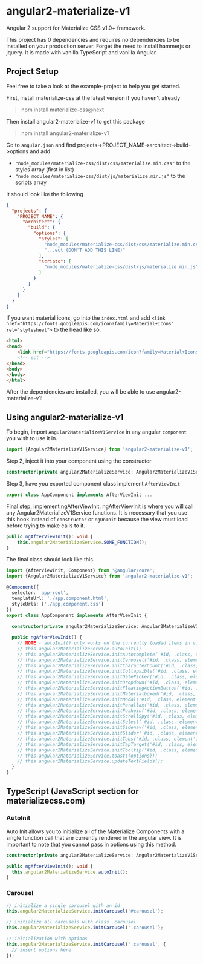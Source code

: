 # angular2-materialize-v1
Angular 2 support for Materialize CSS v1.0+ framework.

This project has 0 dependencies and requires no dependencies to be installed on your production server. Forget the need 
to install hammerjs or jquery. It is made with vanilla TypeScript and vanilla Angular. 

## Project Setup
Feel free to take a look at the example-project to help you get started. 

First, install materialize-css at the latest version if you haven't already
> npm install materialize-css@next

Then install angular2-materialize-v1 to get this package
> npm install angular2-materialize-v1

Go to `angular.json` and find projects->PROJECT_NAME->architect->build->options and add 
* `"node_modules/materialize-css/dist/css/materialize.min.css"` to the styles array (first in list)
* `"node_modules/materialize-css/dist/js/materialize.min.js"` to the scripts array

It should look like the following
```json
{
  "projects": {
    "PROJECT_NAME": {
      "architect": {
        "build": {
          "options": {
            "styles": [
              "node_modules/materialize-css/dist/css/materialize.min.css",
              "...ect (DON'T ADD THIS LINE)"
            ],
            "scripts": [
              "node_modules/materialize-css/dist/js/materialize.min.js"
            ]
          }
        }
      }
    }
  }
}
``` 

If you want material icons, go into the `index.html` and add `<link href="https://fonts.googleapis.com/icon?family=Material+Icons" rel="stylesheet">` to the head like so.
```html
<html>
<head>
    <link href="https://fonts.googleapis.com/icon?family=Material+Icons" rel="stylesheet">
    <!-- ect -->
</head>
<body>
</body>
</html>
```

After the dependencies are installed, you will be able to use angular2-materialize-v1!

## Using angular2-materialize-v1
To begin, import `Angular2MaterializeV1Service` in any angular `component` you wish to use it in.
```typescript
import {Angular2MaterializeV1Service} from 'angular2-materialize-v1';
```
Step 2, inject it into your component using the constructor
```typescript
constructor(private angular2MaterializeService: Angular2MaterializeV1Service) ...
```
Step 3, have you exported component class implement `AfterViewInit`
```typescript
export class AppComponent implements AfterViewInit ...
```
Final step, implement ngAfterViewInit. ngAfterViewInit is where you will call any Angular2MaterializeV1Service 
functions. It is necessary that you use this hook instead of `constructor` or `ngOnInit` because the view must load 
before trying to make calls to it.
```typescript
public ngAfterViewInit(): void {
    this.angular2MaterializeService.SOME_FUNCTION();
}
```
The final class should look like this.
```typescript
import {AfterViewInit, Component} from '@angular/core';
import {Angular2MaterializeV1Service} from 'angular2-materialize-v1';

@Component({
  selector: 'app-root',
  templateUrl: './app.component.html',
  styleUrls: ['./app.component.css']
})
export class AppComponent implements AfterViewInit {
    
  constructor(private angular2MaterializeService: Angular2MaterializeV1Service) {}

  public ngAfterViewInit() {
    // NOTE - autoInit() only works on the currently loaded items in view
    // this.angular2MaterializeService.autoInit();
    // this.angular2MaterializeService.initAutocomplete('#id, .class, element', {options});
    // this.angular2MaterializeService.initCarousel('#id, .class, element', {options});
    // this.angular2MaterializeService.initCharacterCount('#id, .class, element', {options});
    // this.angular2MaterializeService.initCollapsible('#id, .class, element', {options});
    // this.angular2MaterializeService.initDatePicker('#id, .class, element', {options});
    // this.angular2MaterializeService.initDropdown('#id, .class, element', {options});
    // this.angular2MaterializeService.initFloatingActionButton('#id, .class, element', {options});
    // this.angular2MaterializeService.initMaterialboxed('#id, .class, element', {options});
    // this.angular2MaterializeService.initModal('#id, .class, element', {options});
    // this.angular2MaterializeService.initParallax('#id, .class, element', {options});
    // this.angular2MaterializeService.initPushpin('#id, .class, element', {options});
    // this.angular2MaterializeService.initScrollSpy('#id, .class, element', {options});
    // this.angular2MaterializeService.initSelect('#id, .class, element', {options});
    // this.angular2MaterializeService.initSidenav('#id, .class, element', {options});
    // this.angular2MaterializeService.initSlider('#id, .class, element', {options});
    // this.angular2MaterializeService.initTabs('#id, .class, element', {options});
    // this.angular2MaterializeService.initTapTarget('#id, .class, element', {options});
    // this.angular2MaterializeService.initTooltip('#id, .class, element', {options});
    // this.angular2MaterializeService.toast({options});
    // this.angular2MaterializeService.updateTextFields();
  }
}
```

## TypeScript (JavaScript section for materializecss.com)
### AutoInit
Auto Init allows you to initialize all of the Materialize Components with a single function call that are currently 
rendered in the angular view. It is important to note that you cannot pass in options using this method.

```typescript
constructor(private angular2MaterializeService: Angular2MaterializeV1Service) {}

public ngAfterViewInit(): void {
  this.angular2MaterializeService.autoInit();
}
```

### Carousel
```typescript
// initialize a single carousel with an id
this.angular2MaterializeService.initCarousel('#carousel');

// initialize all carousels with class .carousel
this.angular2MaterializeService.initCarousel('.carousel');

// initialization with options
this.angular2MaterializeService.initCarousel('.carousel', {
  // insert options here
});
```